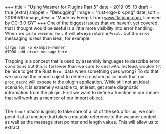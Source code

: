 +++
title = "Using Wasmer for Plugins Part 5"
date = 2019-05-10
draft = true
[extra]
snippet = "Debugging"
image = "rust-logo-blk.png"
date_sort = 20190510
image_desc = "Made by Freepik from www.flaticon.com, licensed by CC-3.0-BY"
+++
One of the biggest issues that we haven't yet covered, that I thought would be useful is a little more visibility into error handling. When we call a wasmer `func` it will always return a `Result` but the error messaging is less than ideal, for example.

```
cargo run -p example-runner
#TODO add error message here
```
Trapping is a concept that is used by assembly languages to describe error conditions but this is far lower than we care to deal with. Instead, wouldn't it be nice to get the Rust `Error` data when something goes wrong? To do  that we can use the import object to define a custom panic hook that our `proc_macro` will expose to the plugin application. While still not an ideal scenario, it is extremely valuable to, at least, get some diagnostic information from the plugin. First we want to define a function in our runner that will work as a member of our import object. 

```rust

```

The `func!` macro is going to take care of a lot of the setup for us, we can point it at a function that takes a mutable reference to the wasmer context as well as the message start pointer and length values. This will allow us to extract  